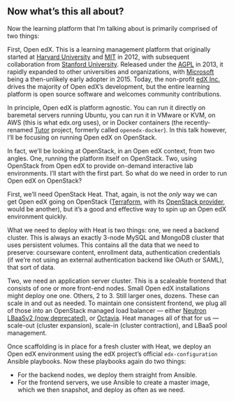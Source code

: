 ## Now what’s this all about?

<!-- Note -->

Now the learning platform that I’m talking about is primarily
comprised of two things:


<!-- .slide: data-background-image="images/openedx-logo.svg" data-background-size="contain" -->

<!-- Note -->
First, Open edX. This is a learning management platform that
originally started at [Harvard University](https://www.harvard.edu/)
and [MIT](https://www.mit.edu/) in 2012, with subsequent collaboration
from [Stanford University](https://www.stanford.edu/). Released under
the
[AGPL](https://tldrlegal.com/license/gnu-affero-general-public-license-v3-(agpl-3.0))
in 2013, it rapidly expanded to other universities and organizations,
with [Microsoft](https://www.microsoft.com/) being a then-unlikely
early adopter in 2015. Today, the non-profit [edX
Inc.](https://www.edx.org/) drives the majority of Open edX’s
development, but the entire learning platform is open source software
and welcomes community contributions.

In principle, Open edX is platform agnostic. You can run it directly
on baremetal servers running Ubuntu, you can run it in VMware or KVM,
on AWS (this is what edx.org uses), or in Docker containers (the
recently-renamed [Tutor](http://docs.tutor.overhang.io/en/latest/)
project, formerly called `openedx-docker`). In this talk however, I’ll
be focusing on running Open edX on OpenStack.


<!-- .slide: data-background-image="images/openstack-logo.svg" data-background-size="contain" -->

<!-- Note -->
In fact, we’ll be looking at OpenStack, in an Open edX context, from
two angles. One, running the platform itself on OpenStack. Two, using
OpenStack from Open edX to provide on-demand interactive lab
environments. I’ll start with the first part. So what do we need in
order to run Open edX on OpenStack?


<!-- .slide: data-background-image="images/heat-logo.svg" data-background-size="contain" -->

<!-- Note -->
First, we’ll need OpenStack Heat. That, again, is not the *only* way
we can get Open edX going on OpenStack
([Terraform](https://www.terraform.io/), with its [OpenStack
provider](https://www.terraform.io/docs/providers/openstack/), would
be another), but it’s a good and effective way to spin up an Open edX
environment quickly.


<!-- .slide: data-background-image="images/cluster.svg" data-background-size="contain" -->

<!-- Note -->
What we need to deploy with Heat is two things: one, we need a backend
cluster. This is always an exactly 3-node MySQL and MongoDB cluster
that uses persistent volumes. This contains all the data that we need
to preserve: courseware content, enrollment data, authentication
credentials (if we’re not using an external authentication backend
like OAuth or SAML), that sort of data.

Two, we need an application server cluster. This is a scaleable
frontend that consists of one or more front-end nodes. Small Open edX
installations might deploy one one. Others, 2 to 3. Still larger ones,
dozens. These can scale in and out as needed. To maintain one
consistent frontend, we plug all of those into an OpenStack managed
load balancer — either [Neutron LBaaSv2 (now
deprecated)](https://wiki.openstack.org/wiki/Neutron/LBaaS), or
[Octavia](https://docs.openstack.org/octavia/latest/). Heat manages
all of that for us — scale-out (cluster expansion), scale-in (cluster
contraction), and LBaaS pool management.


<!-- .slide: data-background-image="images/ansible-logo.svg" data-background-size="contain" -->

<!-- Note -->
Once scaffolding is in place for a fresh cluster with Heat, we deploy
an Open edX environment using the edX project’s official
`edx-configuration` Ansible playbooks. Now these playbooks again do
two things:

* For the backend nodes, we deploy them straight from Ansible.
* For the frontend servers, we use Ansible to create a master image,
  which we then snapshot, and deploy as often as we need.
